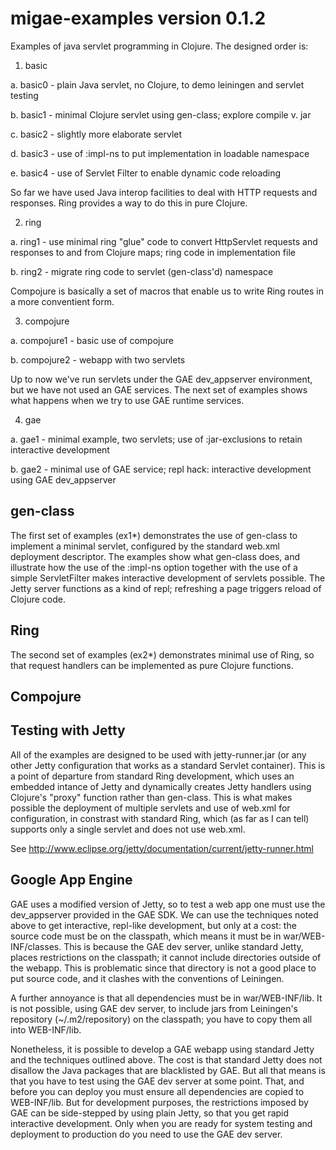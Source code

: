 migae-examples version 0.1.2
==============

Examples of java servlet programming in Clojure.  The designed order is:

 1. basic

  a. basic0 - plain Java servlet, no Clojure, to demo leiningen and servlet testing

  b. basic1 - minimal Clojure servlet using gen-class; explore compile v. jar

  c. basic2 - slightly more elaborate servlet

  d. basic3 - use of :impl-ns to put implementation in loadable namespace

  e. basic4 - use of Servlet Filter to enable dynamic code reloading

So far we have used Java interop facilities to deal with HTTP requests
and responses.  Ring provides a way to do this in pure Clojure.

 2. ring

  a.  ring1 - use minimal ring "glue" code to convert HttpServlet
  requests and responses to and from Clojure maps; ring code in
  implementation file

  b.  ring2 - migrate ring code to servlet (gen-class'd) namespace

Compojure is basically a set of macros that enable us to write Ring
routes in a more conventient form.

 3. compojure

  a. compojure1 - basic use of compojure

  b. compojure2 - webapp with two servlets

Up to now we've run servlets under the GAE dev_appserver environment,
but we have not used an GAE services.  The next set of examples shows
what happens when we try to use GAE runtime services.

 4. gae

  a. gae1 - minimal example, two servlets; use of :jar-exclusions to
  retain interactive development

  b. gae2 - minimal use of GAE service; repl hack: interactive
  development using GAE dev_appserver


## gen-class

The first set of examples (ex1*) demonstrates the use of gen-class to
implement a minimal servlet, configured by the standard web.xml
deployment descriptor.  The examples show what gen-class does, and
illustrate how the use of the :impl-ns option together with the use of
a simple ServletFilter makes interactive development of servlets
possible.  The Jetty server functions as a kind of repl; refreshing a
page triggers reload of Clojure code.

## Ring

The second set of examples (ex2*) demonstrates minimal use of Ring, so
that request handlers can be implemented as pure Clojure functions.

## Compojure

## Testing with Jetty

All of the examples are designed to be used with jetty-runner.jar (or
any other Jetty configuration that works as a standard Servlet
container).  This is a point of departure from standard Ring
development, which uses an embedded intance of Jetty and dynamically
creates Jetty handlers using Clojure's "proxy" function rather than
gen-class.  This is what makes possible the deployment of multiple
servlets and use of web.xml for configuration, in constrast with
standard Ring, which (as far as I can tell) supports only a single
servlet and does not use web.xml.

See http://www.eclipse.org/jetty/documentation/current/jetty-runner.html

## Google App Engine

GAE uses a modified version of Jetty, so to test a web app one must
use the dev_appserver provided in the GAE SDK.  We can use the
techniques noted above to get interactive, repl-like development, but
only at a cost: the source code must be on the classpath, which means
it must be in war/WEB-INF/classes.  This is because the GAE dev
server, unlike standard Jetty, places restrictions on the classpath; it
cannot include directories outside of the webapp.  This is problematic
since that directory is not a good place to put source code, and it
clashes with the conventions of Leiningen.

A further annoyance is that all dependencies must be in
war/WEB-INF/lib.  It is not possible, using GAE dev server, to include
jars from Leiningen's repository (~/.m2/repository) on the classpath;
you have to copy them all into WEB-INF/lib.

Nonetheless, it is possible to develop a GAE webapp using standard
Jetty and the techniques outlined above.  The cost is that standard
Jetty does not disallow the Java packages that are blacklisted by GAE.
But all that means is that you have to test using the GAE dev server
at some point.  That, and before you can deploy you must ensure all
dependencies are copied to WEB-INF/lib.  But for development purposes,
the restrictions imposed by GAE can be side-stepped by using plain
Jetty, so that you get rapid interactive development.  Only when you
are ready for system testing and deployment to production do you need
to use the GAE dev server.